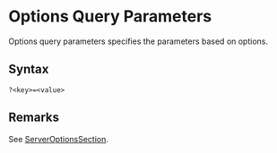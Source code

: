 # Options Query Parameters

Options query parameters specifies the parameters based on options.

## Syntax

```url
?<key>=<value>
```

## Remarks

See [ServerOptionsSection](../misc/server-options-section.md).
